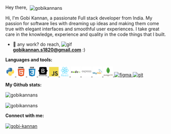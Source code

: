 <p align="left">Hey there,&nbsp;
<img src="https://komarev.com/ghpvc/?username=gobikannans&label=Profile%20views&color=0e75b6&style=flat" alt="gobikannans" align="center" ml="20px" />
</p>

Hi, I'm Gobi Kannan, a passionate Full stack developer from India. My passion for software lies with dreaming up ideas and making them come true with elegant interfaces and smoothful user experiences. I take great care in the knowledge, experience and quality in the code things that I built. 

<img src="https://res.cloudinary.com/dpjowvn70/image/upload/v1674413418/giphy_vcdilm.webp" width="330"  alt="gif" align="right"/>

- 💼 any work? do reach, **gobikannan.s1820@gmail.com** :)

**Languages and tools:**

<p align="left"> 
<a href="https://www.python.org" target="_blank" rel="noreferrer"> <img src="https://raw.githubusercontent.com/devicons/devicon/master/icons/python/python-original.svg" alt="python" width="30" height="30"/> </a>
<a href="https://www.w3.org/html/" target="_blank" rel="noreferrer"> <img src="https://raw.githubusercontent.com/devicons/devicon/master/icons/html5/html5-original-wordmark.svg" alt="html5"  width="30" height="30"/> </a>
 <a href="https://www.w3schools.com/css/" target="_blank" rel="noreferrer"> <img src="https://raw.githubusercontent.com/devicons/devicon/master/icons/css3/css3-original-wordmark.svg" alt="css3" width="30" height="30"/> </a> 
 <a href="https://getbootstrap.com" target="_blank" rel="noreferrer"> <img src="https://raw.githubusercontent.com/devicons/devicon/master/icons/bootstrap/bootstrap-plain-wordmark.svg" alt="bootstrap" width="30" height="30"/> </a>
 <a href="https://developer.mozilla.org/en-US/docs/Web/JavaScript" target="_blank" rel="noreferrer"> <img src="https://raw.githubusercontent.com/devicons/devicon/master/icons/javascript/javascript-original.svg" alt="javascript"  width="30" height="30"> </a>
 <a href="https://reactjs.org/" target="_blank" rel="noreferrer"> <img src="https://raw.githubusercontent.com/devicons/devicon/master/icons/react/react-original-wordmark.svg" alt="react" width="30" height="30"/> </a>
 <a href="https://nodejs.org" target="_blank" rel="noreferrer"> <img src="https://raw.githubusercontent.com/devicons/devicon/master/icons/nodejs/nodejs-original-wordmark.svg" alt="nodejs"  width="30" height="30"/> </a> 
  <a href="https://expressjs.com" target="_blank" rel="noreferrer"> <img src="https://raw.githubusercontent.com/devicons/devicon/master/icons/express/express-original-wordmark.svg" alt="express"  width="30" height="30"/> </a>
   <a href="https://www.mysql.com/" target="_blank" rel="noreferrer"> <img src="https://raw.githubusercontent.com/devicons/devicon/master/icons/mysql/mysql-original-wordmark.svg" alt="mysql"  width="30" height="30"/> </a>
 <a href="https://www.mongodb.com/" target="_blank" rel="noreferrer"> <img src="https://raw.githubusercontent.com/devicons/devicon/master/icons/mongodb/mongodb-original-wordmark.svg" alt="mongodb"  width="30" height="30"/> </a>
 <a href="https://www.figma.com/" target="_blank" rel="noreferrer"> <img src="https://www.vectorlogo.zone/logos/figma/figma-icon.svg" alt="figma"  width="30" height="30"/> </a> 
<a href="https://git-scm.com/" target="_blank" rel="noreferrer"> <img src="https://www.vectorlogo.zone/logos/git-scm/git-scm-icon.svg" alt="git" width="30" height="30"/> </a> </p>


**My Github stats:**
<p align="left"><img align="center" src="https://github-readme-stats.vercel.app/api?username=gobikannans&show_icons=true&locale=en" alt="gobikannans"/></p>

<p align="left"><img align="center" src="https://github-readme-streak-stats.herokuapp.com/?user=gobikannans&" alt="gobikannans" /></p> 


**Connect with me:**
<p align="left">
<a href="https://linkedin.com/in/gobi-kannan" target="blank"><img align="center" src="https://raw.githubusercontent.com/rahuldkjain/github-profile-readme-generator/master/src/images/icons/Social/linked-in-alt.svg" alt="gobi-kannan" height="30" width="40" /></a>
</p>


